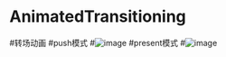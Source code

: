 # AnimatedTransitioning
#转场动画
#push模式
#![image](https://github.com/qqqsbz/TransitionDemo1/blob/master/ShiSeCalendar/push.gif)
#present模式
#![image](https://github.com/qqqsbz/TransitionDemo1/blob/master/ShiSeCalendar/present.gif)